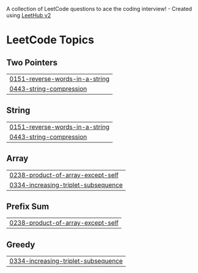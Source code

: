 A collection of LeetCode questions to ace the coding interview! - Created using [LeetHub v2](https://github.com/arunbhardwaj/LeetHub-2.0)
<!---LeetCode Topics Start-->
# LeetCode Topics
## Two Pointers
|  |
| ------- |
| [0151-reverse-words-in-a-string](https://github.com/gangsungu/study-leet-code-algorithm/tree/master/0151-reverse-words-in-a-string) |
| [0443-string-compression](https://github.com/gangsungu/study-leet-code-algorithm/tree/master/0443-string-compression) |
## String
|  |
| ------- |
| [0151-reverse-words-in-a-string](https://github.com/gangsungu/study-leet-code-algorithm/tree/master/0151-reverse-words-in-a-string) |
| [0443-string-compression](https://github.com/gangsungu/study-leet-code-algorithm/tree/master/0443-string-compression) |
## Array
|  |
| ------- |
| [0238-product-of-array-except-self](https://github.com/gangsungu/study-leet-code-algorithm/tree/master/0238-product-of-array-except-self) |
| [0334-increasing-triplet-subsequence](https://github.com/gangsungu/study-leet-code-algorithm/tree/master/0334-increasing-triplet-subsequence) |
## Prefix Sum
|  |
| ------- |
| [0238-product-of-array-except-self](https://github.com/gangsungu/study-leet-code-algorithm/tree/master/0238-product-of-array-except-self) |
## Greedy
|  |
| ------- |
| [0334-increasing-triplet-subsequence](https://github.com/gangsungu/study-leet-code-algorithm/tree/master/0334-increasing-triplet-subsequence) |
<!---LeetCode Topics End-->